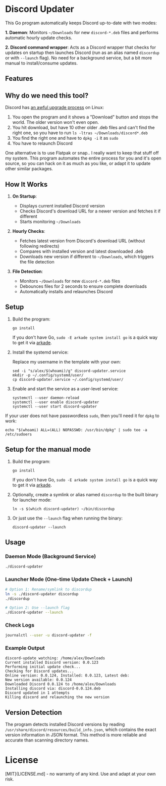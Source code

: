 # Discord Updater

This Go program automatically keeps Discord up-to-date with two modes:

**1. Daemon**: Monitors `~/Downloads` for new `discord-*.deb` files and performs automatic hourly update checks.

**2. Discord command wrapper**: Acts as a Discord wrapper that checks for updates on startup then launches Discord (run as an alias named `discordup` or with `--launch` flag). No need for a background service, but a bit more manual to install/consume updates.

## Features

## Why do we need this tool?

Discord has [an awful upgrade process](https://x.com/alexellisuk/status/1968230950342652296) on Linux:

1. You open the program and it shows a "Download" button and stops the world. The older version won't even open.
2. You hit download, but have 10 other older .deb files and can't find the right one, so you have to run `ls -ltras ~/Downloads/discord*.deb`
3. You find the right one and have to `dpkg -i` it as `sudo`
4. You have to relaunch Discord

One alternative is to use Flatpak or snap.. I really want to keep that stuff off my system. This program automates the entire process for you and it's open source, so you can hack on it as much as you like, or adapt it to update other similar packages.

## How It Works

1. **On Startup**:
   - Displays current installed Discord version
   - Checks Discord's download URL for a newer version and fetches it if different
   - Starts monitoring `~/Downloads`

2. **Hourly Checks**:
   - Fetches latest version from Discord's download URL (without following redirects)
   - Compares with installed version and latest downloaded .deb
   - Downloads new version if different to `~/Downloads`, which triggers the file detection

3. **File Detection**:
   - Monitors `~/Downloads` for new `discord-*.deb` files
   - Debounces files for 2 seconds to ensure complete downloads
   - Automatically installs and relaunches Discord

## Setup

1. Build the program:
   ```
   go install
   ```

   If you don't have Go, `sudo -E arkade system install go` is a quick way to get it via [arkade](https://arkade.dev).

2. Install the systemd service:

   Replace my username in the template with your own:

   ```
   sed -i "s/alex/$(whoami)/g" discord-updater.service
   mkdir -p ~/.config/systemd/user/
   cp discord-updater.service ~/.config/systemd/user/
   ```

3. Enable and start the service as a user-level service:
   ```
   systemctl --user daemon-reload
   systemctl --user enable discord-updater
   systemctl --user start discord-updater
   ```

If your user does not have passwordless `sudo`, then you'll need it for `dpkg` to work:

```
echo "$(whoami) ALL=(ALL) NOPASSWD: /usr/bin/dpkg" | sudo tee -a /etc/sudoers
```

## Setup for the manual mode

1. Build the program:
   ```
   go install
   ```

   If you don't have Go, `sudo -E arkade system install go` is a quick way to get it via [arkade](https://arkade.dev).

2. Optionally, create a symlink or alias named `discordup` to the built binary for launcher mode:
   ```
   ln -s $(which discord-updater) ~/bin/discordup
   ```

3. Or just use the `--launch` flag when running the binary:

   ```
   discord-updater --launch
   ```

## Usage

### Daemon Mode (Background Service)

```bash
./discord-updater
```

### Launcher Mode (One-time Update Check + Launch)

```bash
# Option 1: Rename/symlink to discordup
ln -s ./discord-updater discordup
./discordup

# Option 2: Use --launch flag
./discord-updater --launch
```

### Check Logs
```bash
journalctl --user -u discord-updater -f
```

### Example Output

```
discord-update watching: /home/alex/Downloads
Current installed Discord version: 0.0.123
Performing initial update check...
Checking for Discord updates...
Online version: 0.0.124, Installed: 0.0.123, Latest deb:
New version available: 0.0.124
Downloaded Discord 0.0.124 to /home/alex/Downloads
Installing discord via: discord-0.0.124.deb
Discord updated in 1 attempts
Killing discord and relaunching the new version
```

## Version Detection

The program detects installed Discord versions by reading `/usr/share/discord/resources/build_info.json`, which contains the exact version information in JSON format. This method is more reliable and accurate than scanning directory names.

# License

[MIT](LICENSE.md] - no warranty of any kind. Use and adapt at your own risk.

